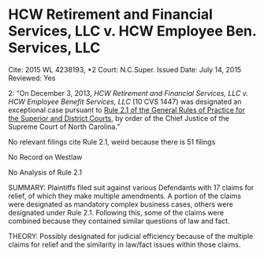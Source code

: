# HCW Retirement and Financial Services, LLC v. HCW Employee Ben. Services, LLC

Cite: 2015 WL 4238193, *2
Court: N.C.Super.
Issued Date: July 14, 2015
Reviewed: Yes

2: “On December 3, 2013, *HCW Retirement and Financial Services, LLC v. HCW Employee Benefit Services, LLC* (10 CVS 1447) was designated an exceptional case pursuant to [Rule 2.1 of the General Rules of Practice for the Superior and District Courts](https://1.next.westlaw.com/Link/Document/FullText?findType=L&pubNum=1008947&cite=NCRSUPDR2.1&originatingDoc=I949282232a6911e5b4bafa136b480ad2&refType=LQ&originationContext=document&transitionType=DocumentItem&ppcid=c14b5131fa784b4e8d8c5dfd68eae6c5&contextData=(sc.UserEnteredCitation)), by order of the Chief Justice of the Supreme Court of North Carolina.” 

No relevant filings cite Rule 2.1, weird because there is 51 filings

No Record on Westlaw

No Analysis of Rule 2.1

SUMMARY: Plaintiffs filed suit against various Defendants with 17 claims for relief, of which they make multiple amendments. A portion of the claims were designated as mandatory complex business cases, others were designated under Rule 2.1. Following this, some of the claims were combined because they contained similar questions of law and fact. 

THEORY: Possibly designated for judicial efficiency because of the multiple claims for relief and the similarity in law/fact issues within those claims.